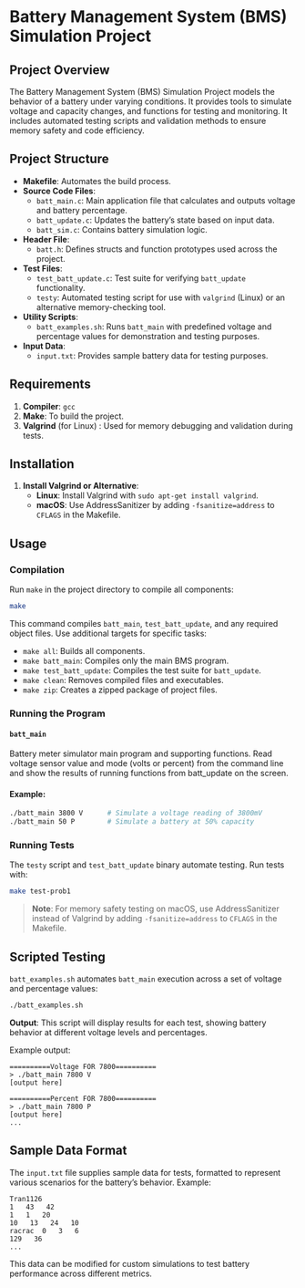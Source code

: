 
# Battery Management System (BMS) Simulation Project

## Project Overview

The Battery Management System (BMS) Simulation Project models the behavior of a battery under varying conditions. It provides tools to simulate voltage and capacity changes, and functions for testing and monitoring. It includes automated testing scripts and validation methods to ensure memory safety and code efficiency.

## Project Structure

- **Makefile**: Automates the build process.
- **Source Code Files**:
  - `batt_main.c`: Main application file that calculates and outputs voltage and battery percentage.
  - `batt_update.c`: Updates the battery’s state based on input data.
  - `batt_sim.c`: Contains battery simulation logic.
- **Header File**:
  - `batt.h`: Defines structs and function prototypes used across the project.
- **Test Files**:
  - `test_batt_update.c`: Test suite for verifying `batt_update` functionality.
  - `testy`: Automated testing script for use with `valgrind` (Linux) or an alternative memory-checking tool.
- **Utility Scripts**:
  - `batt_examples.sh`: Runs `batt_main` with predefined voltage and percentage values for demonstration and testing purposes.
- **Input Data**:
  - `input.txt`: Provides sample battery data for testing purposes.

## Requirements

1. **Compiler**: `gcc` 
2. **Make**: To build the project.
3. **Valgrind** (for Linux) : Used for memory debugging and validation during tests.

## Installation

1. **Install Valgrind or Alternative**:
   - **Linux**: Install Valgrind with `sudo apt-get install valgrind`.
   - **macOS**: Use AddressSanitizer by adding `-fsanitize=address` to `CFLAGS` in the Makefile.

## Usage

### Compilation

Run `make` in the project directory to compile all components:
```bash
make
```

This command compiles `batt_main`, `test_batt_update`, and any required object files. Use additional targets for specific tasks:
- `make all`: Builds all components.
- `make batt_main`: Compiles only the main BMS program.
- `make test_batt_update`: Compiles the test suite for `batt_update`.
- `make clean`: Removes compiled files and executables.
- `make zip`: Creates a zipped package of project files.

### Running the Program

#### `batt_main`
 Battery meter simulator main program and supporting functions. Read voltage sensor value and mode (volts or percent) from the command
 line and show the results of running functions from batt_update on the screen.

#### Example:
```bash
./batt_main 3800 V      # Simulate a voltage reading of 3800mV
./batt_main 50 P        # Simulate a battery at 50% capacity
```

### Running Tests

The `testy` script and `test_batt_update` binary automate testing. Run tests with:
```bash
make test-prob1
```

> **Note**: For memory safety testing on macOS, use AddressSanitizer instead of Valgrind by adding `-fsanitize=address` to `CFLAGS` in the Makefile.

## Scripted Testing

`batt_examples.sh` automates `batt_main` execution across a set of voltage and percentage values:
```bash
./batt_examples.sh
```

**Output**:
This script will display results for each test, showing battery behavior at different voltage levels and percentages.

Example output:
```plaintext
==========Voltage FOR 7800==========
> ./batt_main 7800 V
[output here]

==========Percent FOR 7800==========
> ./batt_main 7800 P
[output here]
...
```

## Sample Data Format

The `input.txt` file supplies sample data for tests, formatted to represent various scenarios for the battery’s behavior. Example:
```plaintext
Tran1126
1   43   42
1   1   20
10   13   24   10
racrac  0   3   6
129   36
...
```

This data can be modified for custom simulations to test battery performance across different metrics.
